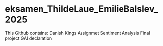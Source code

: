 # eksamen_ThildeLaue_EmilieBalslev_2025
This Github contains: 
Danish Kings Assignmet
Sentiment Analysis
Final project 
GAI declaration 
